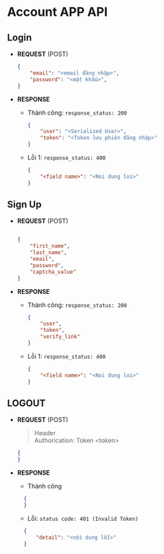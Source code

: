 # Account APP API

## Login

* **REQUEST** (POST)

    ```json
    {  
        "email": "<email đăng nhập>",  
        "password": "<mật khẩu>",  
    }
    ```

* **RESPONSE**

  * Thành công: `response_status: 200`  

    ```json
    {  
        "user": "<Serialized User>",  
        "token": "<Token lưu phiên đăng nhập>"
    }
    ```

  * Lỗi 1: `response_status: 400`  

    ```json
    {  
        "<field name>": "<Noi dung loi>"
    }
    ```

## Sign Up

* **REQUEST** (POST)

    ```json

    {  
        "first_name",  
        "last_name",  
        "email",  
        "password",
        "captcha_value"
    }
    ```

* **RESPONSE**

  * Thành công: `response_status: 200`  
  
    ```json
    {
        "user",
        "token",
        "verify_link"
    }
    ```

  * Lỗi 1: `response_status: 400`

    ```json
    {
        "<field name>": "<Noi dung loi>"
    }
    ```

## LOGOUT

* **REQUEST** (POST)
    > Header  
    > Authorication: Token \<token>

    ```json
    {  
    }
    ```

* **RESPONSE**

  * Thành công

  ```json
    {
    }
  ```

  * Lỗi: `status code: 401 (Invalid Token)`

  ```json
    {  
        "detail": "<nội dung lỗi>"  
    }
    ```
